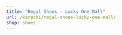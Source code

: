 ```yaml
---
title: "Regal Shoes - Lucky One Mall"
url: /karachi/regal-shoes-lucky-one-mall/
shop: shoes
---
```

